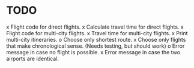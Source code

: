 TODO
====
x Flight code for direct flights.
x Calculate travel time for direct flights.
x Flight code for multi-city flights.
x Travel time for multi-city flights. 
x Print multi-city itineraries.
o Choose only shortest route.
x Choose only flights that make chronological sense. (Needs testing, but should work)
o Error message in case no flight is possible.
x Error message in case the two airports are identical.

